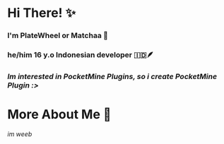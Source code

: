 # Hi There! ✨
### I'm PlateWheel or Matchaa 👋
### he/him 16 y.o Indonesian developer 🇮🇩🪶
### _Im interested in PocketMine Plugins, so i create PocketMine Plugin :>_
# More About Me 🌱
*im weeb*
